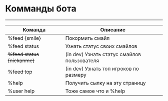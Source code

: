 # Комманды бота
___

| Команда                     | Описание                                    |
|-----------------------------|---------------------------------------------|
| %feed {smile}               | Покормить смайл                             |
| %feed status                | Узнать статус своих смайлов                 |
| ~~%feed status {nickanme}~~ | (in dev) Узнать статус смайлов пользователя |
| ~~%feed top~~               | (in dev) Узнать топ игроков по размеру      |
| %help                       | Получить сылку на эту страницу              |
| %user help                  | Тоже самое что и %help                      |
